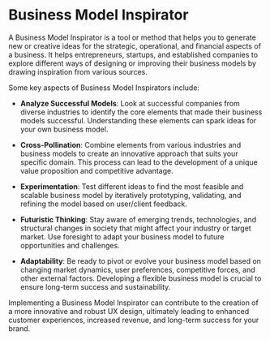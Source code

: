 # Business Model Inspirator

A Business Model Inspirator is a tool or method that helps you to generate new or creative ideas for the strategic, operational, and financial aspects of a business. It helps entrepreneurs, startups, and established companies to explore different ways of designing or improving their business models by drawing inspiration from various sources.

Some key aspects of Business Model Inspirators include:

- **Analyze Successful Models**: Look at successful companies from diverse industries to identify the core elements that made their business models successful. Understanding these elements can spark ideas for your own business model.

- **Cross-Pollination**: Combine elements from various industries and business models to create an innovative approach that suits your specific domain. This process can lead to the development of a unique value proposition and competitive advantage.

- **Experimentation**: Test different ideas to find the most feasible and scalable business model by iteratively prototyping, validating, and refining the model based on user/client feedback.

- **Futuristic Thinking**: Stay aware of emerging trends, technologies, and structural changes in society that might affect your industry or target market. Use foresight to adapt your business model to future opportunities and challenges.

- **Adaptability**: Be ready to pivot or evolve your business model based on changing market dynamics, user preferences, competitive forces, and other external factors. Developing a flexible business model is crucial to ensure long-term success and sustainability.

Implementing a Business Model Inspirator can contribute to the creation of a more innovative and robust UX design, ultimately leading to enhanced customer experiences, increased revenue, and long-term success for your brand.